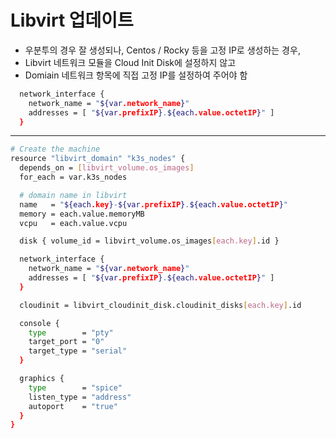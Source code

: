 # Libvirt 업데이트 

- 우분투의 경우 잘 생성되나, Centos / Rocky 등을 고정 IP로 생성하는 경우,
- Libvirt 네트워크 모듈을 Cloud Init Disk에 설정하지 않고
- Domiain 네트워크 항목에 직접 고정 IP를 설정하여 주어야 함


```bash
  network_interface {
    network_name = "${var.network_name}"
    addresses = [ "${var.prefixIP}.${each.value.octetIP}" ]
  }
```

---

``` bash
# Create the machine
resource "libvirt_domain" "k3s_nodes" {
  depends_on = [libvirt_volume.os_images]
  for_each = var.k3s_nodes

  # domain name in libvirt
  name   = "${each.key}-${var.prefixIP}.${each.value.octetIP}"
  memory = each.value.memoryMB
  vcpu   = each.value.vcpu

  disk { volume_id = libvirt_volume.os_images[each.key].id }

  network_interface {
    network_name = "${var.network_name}"
    addresses = [ "${var.prefixIP}.${each.value.octetIP}" ]
  }

  cloudinit = libvirt_cloudinit_disk.cloudinit_disks[each.key].id

  console {
    type        = "pty"
    target_port = "0"
    target_type = "serial"
  }

  graphics {
    type        = "spice"
    listen_type = "address"
    autoport    = "true"
  }
}
```

